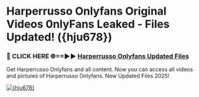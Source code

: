 # Harperrusso Onlyfans Original Videos 0nlyFans Leaked - Files Updated! ({hju678})

<h3>🔴 CLICK HERE 🌐==►► <a href="https://tinyurl.com/ms9xzufz" rel="nofollow">Harperrusso Onlyfans Updated Files</a></h3>

Get Harperrusso Onlyfans and all content. Now you can access all videos and pictures of Harperrusso Onlyfans. New Updated Files 2025!

[![{hju678}](https://i.imgur.com/PQ7UWWw.gif)](https://tinyurl.com/ms9xzufz)